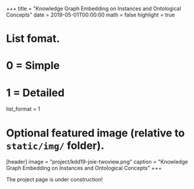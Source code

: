+++
title = "Knowledge Graph Embedding on Instances and Ontological Concepts"
date = 2019-05-01T00:00:00
math = false
highlight = true

# List fomat.
#   0 = Simple
#   1 = Detailed
list_format = 1

# Optional featured image (relative to `static/img/` folder).
[header]
image = "project/kdd19-joie-twoview.png"
caption = "Knowledge Graph Embedding on Instances and Ontological Concepts"
+++

The project page is under construction!
